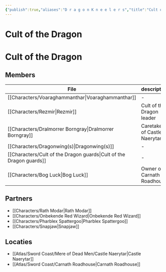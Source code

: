 ```yaml
---
{"publish":true,"aliases":"D r a g o n K n e e l e r s","title":"Cult of the Dragon","created":"2025-07-15","modified":"2025-07-16T20:41:11.969+02:00","cssclasses":""}
---
```



# Cult of the Dragon

# Cult of the Dragon

## Members
| File                                                                           | description                  | deceased |
| ------------------------------------------------------------------------------ | ---------------------------- | -------- |
| [[Characters/Voaraghammanthar\|Voaraghammanthar]]                   | \-                           | \-       |
| [[Characters/Rezmir\|Rezmir]]                                       | Cult of the Dragon leader    | \-       |
| [[Characters/Dralmorrer Borngray\|Dralmorrer Borngray]]             | Caretaker of Castle Naerytar | \-       |
| [[Characters/Dragonwing(s)\|Dragonwing(s)]]                         | \-                           | \-       |
| [[Characters/Cult of the Dragon guards\|Cult of the Dragon guards]] | \-                           | \-       |
| [[Characters/Bog Luck\|Bog Luck]]                                   | Owner of Carnath Roadhouse   | \-       |


## Partners
- [[Characters/Rath Modar\|Rath Modar]]
- [[Characters/Onbekende Red Wizard\|Onbekende Red Wizard]]
- [[Characters/Pharblex Spattergoo\|Pharblex Spattergoo]]
- [[Characters/Snapjaw\|Snapjaw]]

## Locaties
- [[Atlas/Sword Coast/Mere of Dead Men/Castle Naerytar\|Castle Naerytar]]
- [[Atlas/Sword Coast/Carnath Roadhouse\|Carnath Roadhouse]]
